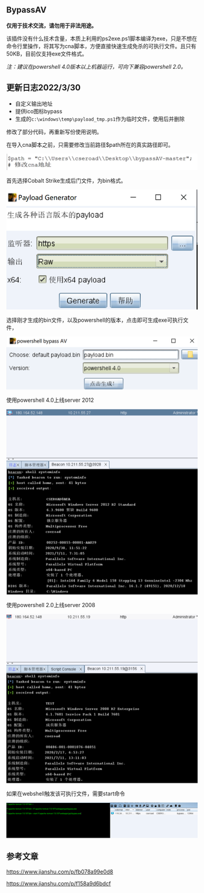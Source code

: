 ## BypassAV

**仅用于技术交流，请勿用于非法用途。**

该插件没有什么技术含量，本质上利用的ps2exe.ps1脚本编译为exe，只是不想在命令行里操作，将其写为cna脚本，方便直接快速生成免杀的可执行文件。且只有50KB，目前仅支持exe文件格式。

*注：建议在powershell 4.0版本以上机器运行，可向下兼容powershell 2.0。*

## 更新日志2022/3/30

- 自定义输出地址
- 提供ico图标bypass
- 生成的```c:\windows\temp\payload_tmp.ps1```作为临时文件，使用后并删除

修改了部分代码，再重新写份使用说明。

在导入cna脚本之前，只需要修改当前路径$path所在的真实路径即可。


![image-20220324174004915](images/image-20220324174004915.png)

首先选择Cobalt Strike生成后门文件，为bin格式。

![image-20210711183204262](images/image-20210711183204262.png)

选择刚才生成的bin文件，以及powershell的版本，点击即可生成exe可执行文件，

![image-20220324174256453](images/image-20220324174256453.png)



使用powershell 4.0上线server 2012

![image-20210711183628292](images/image-20210711183628292.png)

使用powershell 2.0上线server 2008

![image-20210711183645879](images/image-20210711183645879.png)

如果在webshell触发该可执行文件，需要start命令

![image-20210713120053228](images/image-20210713120053228.png)


## 参考文章

https://www.jianshu.com/p/fb078a99e0d8

https://www.jianshu.com/p/f158a9d6bdcf
